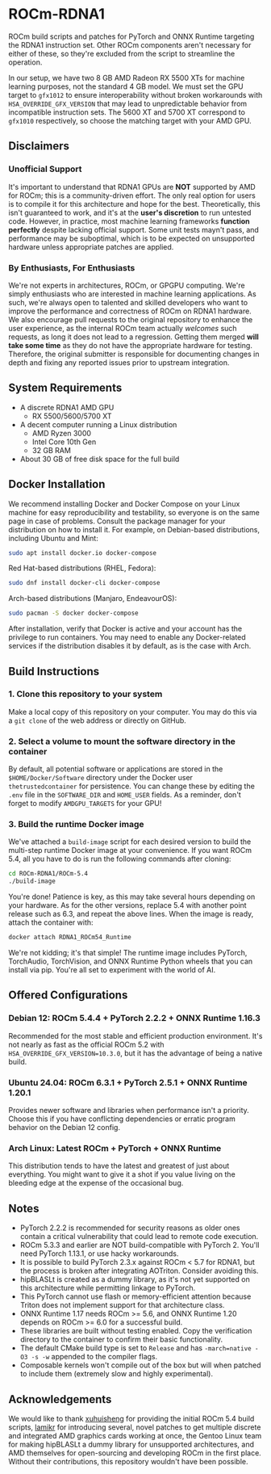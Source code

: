 # ROCm-RDNA1

ROCm build scripts and patches for PyTorch and ONNX Runtime targeting the RDNA1 instruction set. Other ROCm components aren't necessary for either of these, so they're excluded from the script to streamline the operation.

In our setup, we have two 8 GB AMD Radeon RX 5500 XTs for machine learning purposes, not the standard 4 GB model. We must set the GPU target to `gfx1012` to ensure interoperability without broken workarounds with `HSA_OVERRIDE_GFX_VERSION` that may lead to unpredictable behavior from incompatible instruction sets. The 5600 XT and 5700 XT correspond to `gfx1010` respectively, so choose the matching target with your AMD GPU.

## Disclaimers

### Unofficial Support

It's important to understand that RDNA1 GPUs are **NOT** supported by AMD for ROCm; this is a community-driven effort. The only real option for users is to compile it for this architecture and hope for the best. Theoretically, this isn't guaranteed to work, and it's at the **user's discretion** to run untested code. However, in practice, most machine learning frameworks **function perfectly** despite lacking official support. Some unit tests mayn't pass, and performance may be suboptimal, which is to be expected on unsupported hardware unless appropriate patches are applied.

### By Enthusiasts, For Enthusiasts

We're not experts in architectures, ROCm, or GPGPU computing. We're simply enthusiasts who are interested in machine learning applications. As such, we're always open to talented and skilled developers who want to improve the performance and correctness of ROCm on RDNA1 hardware. We also encourage pull requests to the original repository to enhance the user experience, as the internal ROCm team actually *welcomes* such requests, as long it does not lead to a regression. Getting them merged **will take some time** as they do not have the appropriate hardware for testing. Therefore, the original submitter is responsible for documenting changes in depth and fixing any reported issues prior to upstream integration.

## System Requirements

- A discrete RDNA1 AMD GPU
    - RX 5500/5600/5700 XT
- A decent computer running a Linux distribution
    - AMD Ryzen 3000
    - Intel Core 10th Gen
    - 32 GB RAM
- About 30 GB of free disk space for the full build

## Docker Installation

We recommend installing Docker and Docker Compose on your Linux machine for easy reproducibility and testability, so everyone is on the same page in case of problems. Consult the package manager for your distribution on how to install it. For example, on Debian-based distributions, including Ubuntu and Mint:

```sh
sudo apt install docker.io docker-compose
```

Red Hat-based distributions (RHEL, Fedora):

```sh
sudo dnf install docker-cli docker-compose
```

Arch-based distributions (Manjaro, EndeavourOS):

```sh
sudo pacman -S docker docker-compose
```

After installation, verify that Docker is active and your account has the privilege to run containers. You may need to enable any Docker-related services if the distribution disables it by default, as is the case with Arch.

## Build Instructions

### 1. Clone this repository to your system

Make a local copy of this repository on your computer. You may do this via a `git clone` of the web address or directly on GitHub.

### 2. Select a volume to mount the software directory in the container

By default, all potential software or applications are stored in the ``$HOME/Docker/Software`` directory under the Docker user ``thetrustedcontainer`` for persistence. You can change these by editing the ``.env`` file in the ``SOFTWARE_DIR`` and ``HOME_USER`` fields. As a reminder, don't forget to modify ``AMDGPU_TARGETS`` for your GPU!

### 3. Build the runtime Docker image

We've attached a `build-image` script for each desired version to build the multi-step runtime Docker image at your convenience. If you want ROCm 5.4, all you have to do is run the following commands after cloning:

```sh
cd ROCm-RDNA1/ROCm-5.4
./build-image
```

You're done! Patience is key, as this may take several hours depending on your hardware. As for the other versions, replace 5.4 with another point release such as 6.3, and repeat the above lines. When the image is ready, attach the container with:

```sh
docker attach RDNA1_ROCm54_Runtime
```

We're not kidding; it's that simple! The runtime image includes PyTorch, TorchAudio, TorchVision, and ONNX Runtime Python wheels that you can install via pip. You're all set to experiment with the world of AI. 

## Offered Configurations

### Debian 12: ROCm 5.4.4 + PyTorch 2.2.2 + ONNX Runtime 1.16.3

Recommended for the most stable and efficient production environment. It's not nearly as fast as the official ROCm 5.2 with ``HSA_OVERRIDE_GFX_VERSION=10.3.0``, but it has the advantage of being a native build.

### Ubuntu 24.04: ROCm 6.3.1 + PyTorch 2.5.1 + ONNX Runtime 1.20.1

Provides newer software and libraries when performance isn't a priority. Choose this if you have conflicting dependencies or erratic program behavior on the Debian 12 config.

### Arch Linux: Latest ROCm + PyTorch + ONNX Runtime

This distribution tends to have the latest and greatest of just about everything. You might want to give it a shot if you value living on the bleeding edge at the expense of the occasional bug.

## Notes

 - PyTorch 2.2.2 is recommended for security reasons as older ones contain a critical vulnerability that could lead to remote code execution.
 - ROCm 5.3.3 and earlier are NOT build-compatible with PyTorch 2. You'll need PyTorch 1.13.1, or use hacky workarounds.
 - It is possible to build PyTorch 2.3.x against ROCm < 5.7 for RDNA1, but the process is broken after integrating AOTriton. Consider avoiding this.
 - hipBLASLt is created as a dummy library, as it's not yet supported on this architecture while permitting linkage to PyTorch.
 - This PyTorch cannot use flash or memory-efficient attention because Triton does not implement support for that architecture class.
 - ONNX Runtime 1.17 needs ROCm >= 5.6, and ONNX Runtime 1.20 depends on ROCm >= 6.0 for a successful build.
 - These libraries are built without testing enabled. Copy the verification directory to the container to confirm their basic functionality.
 - The default CMake build type is set to `Release` and has `-march=native -O3 -s -w` appended to the compiler flags.
 - Composable kernels won't compile out of the box but will when patched to include them (extremely slow and highly experimental).

## Acknowledgements

We would like to thank [xuhuisheng](https://github.com/xuhuisheng) for providing the initial ROCm 5.4 build scripts, [lamikr](https://github.com/lamikr) for introducing several, novel patches to get multiple discrete and integrated AMD graphics cards working at once, the Gentoo Linux team for making hipBLASLt a dummy library for unsupported architectures, and AMD themselves for open-sourcing and developing ROCm in the first place. Without their contributions, this repository wouldn't have been possible.
